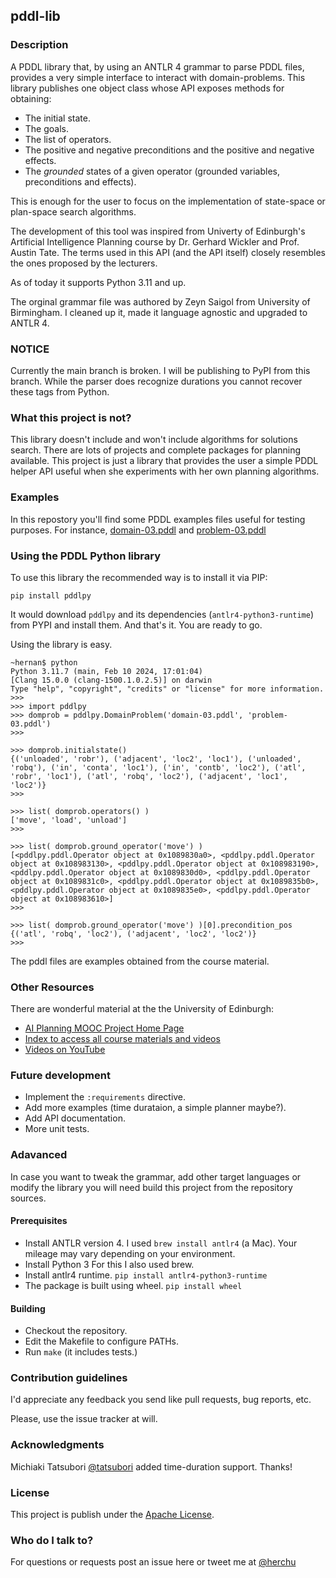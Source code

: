 
## pddl-lib ##

### Description ###

A PDDL library that, by using an ANTLR 4 grammar to parse PDDL files, provides a very simple interface to interact with domain-problems.
This library publishes one object class whose API exposes methods for obtaining:

* The initial state.
* The goals.
* The list of operators.
* The positive and negative preconditions and the positive and negative effects.
* The _grounded_ states of a given operator (grounded variables, preconditions and effects).

This is enough for the user to focus on the implementation of state-space or plan-space search algorithms.

The development of this tool was inspired from Univerty of Edinburgh's Artificial Intelligence Planning course by Dr. Gerhard Wickler and Prof. Austin Tate. The terms used in this API (and the API itself) closely resembles the ones proposed by the lecturers.

As of today it supports Python 3.11 and up.

The orginal grammar file was authored by Zeyn Saigol from University of Birmingham. I cleaned up it, made it language agnostic and upgraded to ANTLR 4.


### NOTICE ###

Currently the main branch is broken. I will be publishing to PyPI from this branch. While the parser does recognize durations you cannot recover these tags from Python.


### What this project is not? ###

This library doesn't include and won't include algorithms for solutions search.
There are lots of projects and complete packages for planning available. This project is just a library that provides the user a simple PDDL helper API useful when she experiments with her own planning algorithms.


### Examples ###

In this repostory you'll find some PDDL examples files useful for testing purposes.
For instance, [domain-03.pddl](examples-pddl/domain-03.pddl)
and [problem-03.pddl](examples-pddl/problem-03.pddl)


### Using the PDDL Python library ###

To use this library the recommended way is to install it via PIP:
```
pip install pddlpy
```

It would download `pddlpy` and its dependencies (`antlr4-python3-runtime`) from PYPI and install them.
And that's it. You are ready to go.

Using the library is easy.

```
~hernan$ python
Python 3.11.7 (main, Feb 10 2024, 17:01:04)
[Clang 15.0.0 (clang-1500.1.0.2.5)] on darwin
Type "help", "copyright", "credits" or "license" for more information.
>>>
>>> import pddlpy
>>> domprob = pddlpy.DomainProblem('domain-03.pddl', 'problem-03.pddl')
>>>

>>> domprob.initialstate()
{('unloaded', 'robr'), ('adjacent', 'loc2', 'loc1'), ('unloaded', 'robq'), ('in', 'conta', 'loc1'), ('in', 'contb', 'loc2'), ('atl', 'robr', 'loc1'), ('atl', 'robq', 'loc2'), ('adjacent', 'loc1', 'loc2')}
>>>

>>> list( domprob.operators() )
['move', 'load', 'unload']
>>>

>>> list( domprob.ground_operator('move') )
[<pddlpy.pddl.Operator object at 0x1089830a0>, <pddlpy.pddl.Operator object at 0x108983130>, <pddlpy.pddl.Operator object at 0x108983190>, <pddlpy.pddl.Operator object at 0x1089830d0>, <pddlpy.pddl.Operator object at 0x1089831c0>, <pddlpy.pddl.Operator object at 0x1089835b0>, <pddlpy.pddl.Operator object at 0x1089835e0>, <pddlpy.pddl.Operator object at 0x108983610>]
>>>

>>> list( domprob.ground_operator('move') )[0].precondition_pos
{('atl', 'robq', 'loc2'), ('adjacent', 'loc2', 'loc2')}
>>>
```
The pddl files are examples obtained from the course material.


### Other Resources ###

There are wonderful material at the the University of Edinburgh:
* [AI Planning MOOC Project Home Page](http://www.aiai.ed.ac.uk/project/plan/ooc)
* [Index to access all course materials and videos](http://media.aiai.ed.ac.uk/Project/AIPLAN)
* [Videos on YouTube](http://bit.ly/aiplanmooc)



### Future development ###

* Implement the `:requirements` directive.
* Add more examples (time durataion, a simple planner maybe?).
* Add API documentation.
* More unit tests.


### Adavanced ###

In case you want to tweak the grammar, add other target languages or modify the library you will need build this project from the repository sources.

#### Prerequisites

* Install ANTLR version 4.
    I used `brew install antlr4` (a Mac). Your mileage may vary depending on your environment.
* Install Python 3
    For this I also used brew.
* Install antlr4 runtime.
    `pip install antlr4-python3-runtime`
* The package is built using wheel.
    `pip install wheel`

#### Building

* Checkout the repository.
* Edit the Makefile to configure PATHs.
* Run `make` (it includes tests.)


### Contribution guidelines ###

I'd appreciate any feedback you send like pull requests, bug reports, etc.

Please, use the issue tracker at will.


### Acknowledgments

Michiaki Tatsubori [@tatsubori](https://github.com/tatsubori) added time-duration support. Thanks!


### License ###

This project is publish under the
[Apache License](http://www.apache.org/licenses/LICENSE-2.0).


### Who do I talk to? ###

For questions or requests post an issue here or tweet me at
[@herchu](http://twitter.com/herchu)



